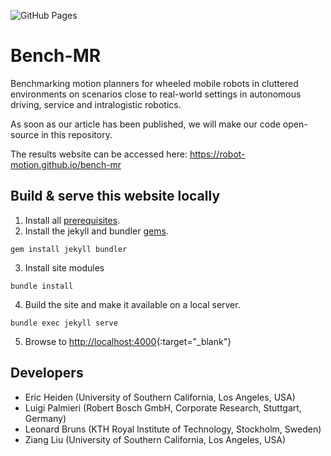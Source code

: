 ![GitHub Pages](https://github.com/robot-motion/bench-mr/workflows/Build%20and%20deploy%20Jekyll%20site%20to%20GitHub%20Pages/badge.svg)

# Bench-MR
Benchmarking motion planners for wheeled mobile robots in cluttered environments on scenarios close to real-world settings in autonomous driving, service and intralogistic robotics.

As soon as our article has been published, we will make our code open-source in this repository.

The results website can be accessed here: https://robot-motion.github.io/bench-mr

## Build & serve this website locally

1. Install all [prerequisites](https://jekyllrb.com/docs/installation/).
2. Install the jekyll and bundler [gems](https://jekyllrb.com/docs/ruby-101/#gems).
```
gem install jekyll bundler
```
3. Install site modules
```
bundle install
```
4. Build the site and make it available on a local server.
```
bundle exec jekyll serve
```
5. Browse to [http://localhost:4000](http://localhost:4000){:target="_blank"}


## Developers
* Eric Heiden (University of Southern California, Los Angeles, USA)
* Luigi Palmieri (Robert Bosch GmbH, Corporate Research, Stuttgart, Germany)
* Leonard Bruns (KTH Royal Institute of Technology, Stockholm, Sweden)
* Ziang Liu (University of Southern California, Los Angeles, USA)
